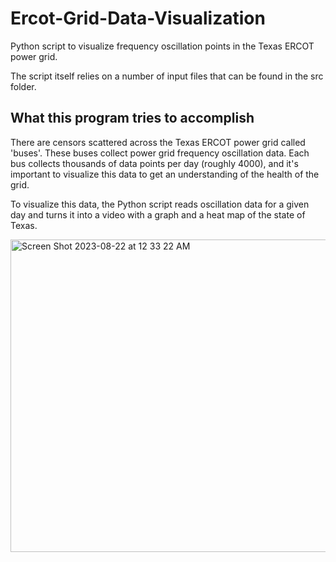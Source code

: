# Ercot-Grid-Data-Visualization
Python script to visualize frequency oscillation points in the Texas ERCOT power grid.

The script itself relies on a number of input files that can be found in the src folder.

<h2> What this program tries to accomplish </h2>
  There are censors scattered across the Texas ERCOT power grid called 'buses'. These buses collect power grid frequency oscillation data.
  Each bus collects thousands of data points per day (roughly 4000), and it's important to visualize this data to get an understanding
  of the health of the grid. 

  To visualize this data, the Python script reads oscillation data for a given day and turns it into a video with a graph and a heat map
  of the state of Texas. 
  

<img width="1440" alt="Screen Shot 2023-08-22 at 12 33 22 AM" src="https://github.com/devTy33/Ercot-Grid-Data-Visualization/assets/107730904/9c88c039-25fa-4c35-8a5f-e33e78b3e5a0"
  width="400"
  height="500">

